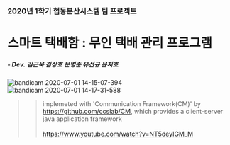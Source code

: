### 2020년 1학기 협동분산시스템 팀 프로젝트
# 스마트 택배함 : 무인 택배 관리 프로그램
##### - Dev. 김근욱 김상호 문병준 유선규 윤지호

![bandicam 2020-07-01 14-15-07-394](https://user-images.githubusercontent.com/13030746/86205703-85fa6900-bba5-11ea-9d11-1d2f5b25758e.png)
![bandicam 2020-07-01 14-17-31-588](https://user-images.githubusercontent.com/13030746/86205740-9ca0c000-bba5-11ea-9977-26d457a3afb0.png)

>> implemeted with 'Communication Framework(CM)' by https://github.com/ccslab/CM, which provides a client-server java application framework
<br></br>
https://www.youtube.com/watch?v=NT5deyIGM_M
